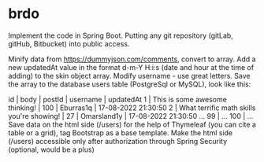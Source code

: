 # brdo
Implement the code in Spring Boot. Putting any git repository (gitLab, gitHub, Bitbucket) into public access.

Minify data from https://dummyjson.com/comments, convert to array.
Add a new updatedAt value in the format d-m-Y H:i:s (date and hour at the time of adding) to the skin object array.
Modify username - use great letters.
Save the array to the database users table (PostgreSql or MySQL), look like this:

id | body | postId | username | updatedAt
1 | This is some awesome thinking! | 100 | Eburras1q | 17-08-2022 21:30:50
2 | What terrific math skills you're showing! | 27 | Omarsland1y | 17-08-2022 21:30:50
…
99 | …
100 | …
Save data on the html side (/users) for the help of Thymeleaf (you can cite a table or a grid), tag Bootstrap as a base template.
Make the html side (/users) accessible only after authorization through Spring Security (optional, would be a plus)
